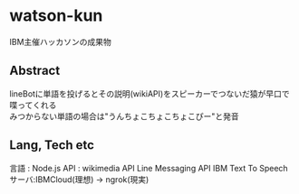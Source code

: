 # watson-kun
IBM主催ハッカソンの成果物

## Abstract
lineBotに単語を投げるとその説明(wikiAPI)をスピーカーでつないだ猿が早口で喋ってくれる \
みつからない単語の場合は"うんちょこちょこちょこぴー"と発音

## Lang, Tech etc
言語 : Node.js
API : wikimedia API
      Line Messaging API
      IBM Text To Speech
サーバ:IBMCloud(理想) -> ngrok(現実)
